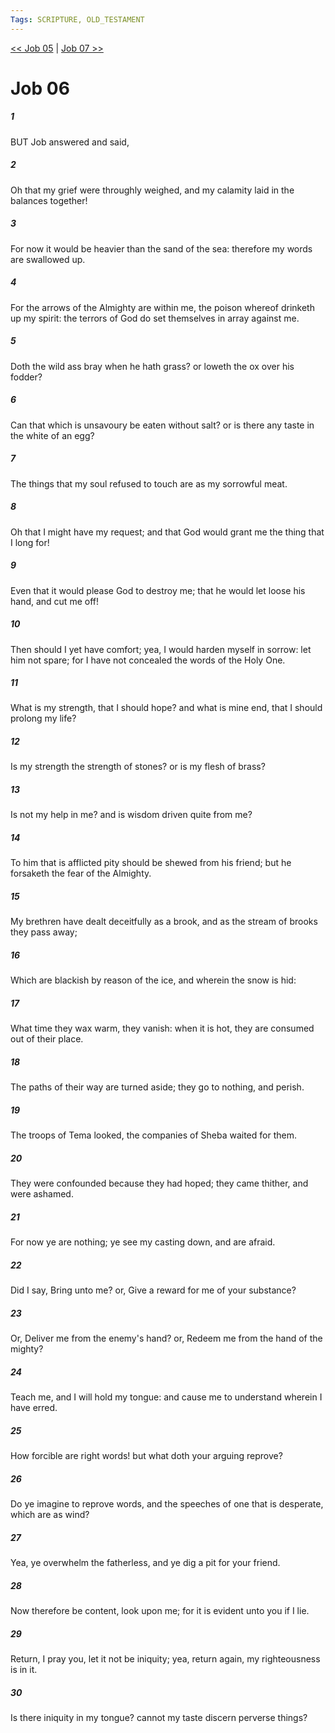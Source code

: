 ```yaml
---
Tags: SCRIPTURE, OLD_TESTAMENT
---
```


[<< Job 05](OLD_TESTAMENT/18_Job/Job_05.md) | [Job 07 >>](OLD_TESTAMENT/18_Job/Job_07.md)

# Job 06

##### 1

BUT Job answered and said,

##### 2

Oh that my grief were throughly weighed, and my calamity laid in the balances together!

##### 3

For now it would be heavier than the sand of the sea: therefore my words are swallowed up.

##### 4

For the arrows of the Almighty are within me, the poison whereof drinketh up my spirit: the terrors of God do set themselves in array against me.

##### 5

Doth the wild ass bray when he hath grass? or loweth the ox over his fodder?

##### 6

Can that which is unsavoury be eaten without salt? or is there any taste in the white of an egg?

##### 7

The things that my soul refused to touch are as my sorrowful meat.

##### 8

Oh that I might have my request; and that God would grant me the thing that I long for!

##### 9

Even that it would please God to destroy me; that he would let loose his hand, and cut me off!

##### 10

Then should I yet have comfort; yea, I would harden myself in sorrow: let him not spare; for I have not concealed the words of the Holy One.

##### 11

What is my strength, that I should hope? and what is mine end, that I should prolong my life?

##### 12

Is my strength the strength of stones? or is my flesh of brass?

##### 13

Is not my help in me? and is wisdom driven quite from me?

##### 14

To him that is afflicted pity should be shewed from his friend; but he forsaketh the fear of the Almighty.

##### 15

My brethren have dealt deceitfully as a brook, and as the stream of brooks they pass away;

##### 16

Which are blackish by reason of the ice, and wherein the snow is hid:

##### 17

What time they wax warm, they vanish: when it is hot, they are consumed out of their place.

##### 18

The paths of their way are turned aside; they go to nothing, and perish.

##### 19

The troops of Tema looked, the companies of Sheba waited for them.

##### 20

They were confounded because they had hoped; they came thither, and were ashamed.

##### 21

For now ye are nothing; ye see my casting down, and are afraid.

##### 22

Did I say, Bring unto me? or, Give a reward for me of your substance?

##### 23

Or, Deliver me from the enemy's hand? or, Redeem me from the hand of the mighty?

##### 24

Teach me, and I will hold my tongue: and cause me to understand wherein I have erred.

##### 25

How forcible are right words! but what doth your arguing reprove?

##### 26

Do ye imagine to reprove words, and the speeches of one that is desperate, which are as wind?

##### 27

Yea, ye overwhelm the fatherless, and ye dig a pit for your friend.

##### 28

Now therefore be content, look upon me; for it is evident unto you if I lie.

##### 29

Return, I pray you, let it not be iniquity; yea, return again, my righteousness is in it.

##### 30

Is there iniquity in my tongue? cannot my taste discern perverse things?
